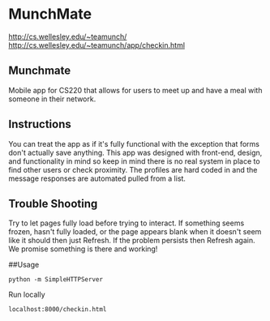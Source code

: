 MunchMate
=====

http://cs.wellesley.edu/~teamunch/
http://cs.wellesley.edu/~teamunch/app/checkin.html

## Munchmate
Mobile app for CS220 that allows for users to meet up and have a meal with someone in their network.

## Instructions
You can treat the app as if it's fully functional with the exception that forms don't actually save anything. This app was designed with front-end, design, and functionality in mind so keep in mind there is no real system in place to find other users or check proximity. The profiles are hard coded in and the message responses are automated pulled from a list. 

## Trouble Shooting
Try to let pages fully load before trying to interact. If something seems frozen, hasn't fully loaded, or the page appears blank when it doesn't seem like it should then just Refresh. If the problem persists then Refresh again. We promise something is there and working! 

##Usage

    python -m SimpleHTTPServer

Run locally
	
	localhost:8000/checkin.html
